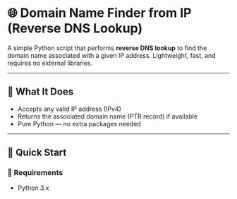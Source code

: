# 🌐 Domain Name Finder from IP (Reverse DNS Lookup)

A simple Python script that performs **reverse DNS lookup** to find the domain name associated with a given IP address. Lightweight, fast, and requires no external libraries.

---

## 🧠 What It Does

- Accepts any valid IP address (IPv4)
- Returns the associated domain name (PTR record) if available
- Pure Python — no extra packages needed

---

## 🚀 Quick Start

### 🔧 Requirements

- Python 3.x


